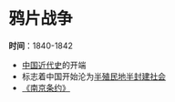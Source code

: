 # 鸦片战争

<!-- :战争:重要事件: -->

**时间**：1840-1842

- [中国近代史](中国近代史.md)的开端
- 标志着中国开始沦为[半殖民地半封建社会](半殖民地半封建社会.md)
- [《南京条约》](《南京条约》.md)
